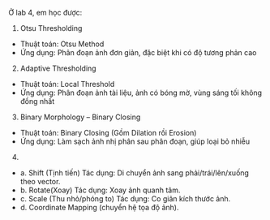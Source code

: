 Ở lab 4, em học được: 
1. Otsu Thresholding
- Thuật toán: Otsu Method
- Ứng dụng: Phân đoạn ảnh đơn giản, đặc biệt khi có độ tương phản cao
  
2. Adaptive Thresholding
- Thuật toán: Local Threshold
- Ứng dụng: Phân đoạn ảnh tài liệu, ảnh có bóng mờ, vùng sáng tối không đồng nhất

3. Binary Morphology – Binary Closing
- Thuật toán: Binary Closing (Gồm Dilation rồi Erosion)
- Ứng dụng: Làm sạch ảnh nhị phân sau phân đoạn, giúp loại bỏ nhiễu

4. 
- a. Shift (Tịnh tiến)
Tác dụng: Di chuyển ảnh sang phải/trái/lên/xuống theo vector.
- b. Rotate(Xoay)
Tác dụng: Xoay ảnh quanh tâm.
- c. Scale (Thu nhỏ/phóng to)
Tác dụng: Co giãn kích thước ảnh.
- d. Coordinate Mapping
(chuyển hệ tọa độ ảnh).

